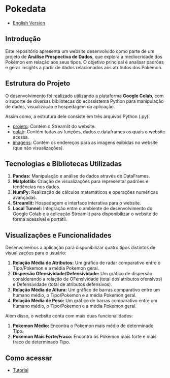 # Pokedata

- [English Version](README.md)

## Introdução
Este repositório apresenta um website desenvolvido como parte de um projeto de **Análise Prospectiva de Dados**, que explora a mediocridade dos Pokémon em relação aos seus tipos. O objetivo principal é analisar padrões e gerar insights a partir de dados relacionados aos atributos dos Pokémon.

## Estrutura do Projeto
O desenvolvimento foi realizado utilizando a plataforma **Google Colab**, com o suporte de diversas bibliotecas do ecossistema Python para manipulação de dados, visualização e hospedagem da aplicação.

Assim como, a estrutura dele consiste em três arquivos Python (.py):
- [projeto](projeto.py): Contém o Streamlit do website.
- [colab](colab.py): Contém todas as funções, dados e dataframes os quais o website acessa.
- [imagens](imagens.py): Contém os endereços para as imagens exibidas no website (que não visualizações).
 
## Tecnologias e Bibliotecas Utilizadas
1. **Pandas:** Manipulação e análise de dados através de DataFrames.
2. **Matplotlib:** Criação de visualizações para representar padrões e tendências nos dados.
3. **NumPy:** Realização de cálculos matemáticos e operações numéricas avançadas.
4. **Streamlit:** Hospedagem e interface interativa para o website.
5. **Local Tunnel:** Integração entre o ambiente de desenvolvimento do Google Colab e a aplicação Streamlit para disponibilizar o website de forma acessível e portátil.

## Visualizações e Funcionalidades
Desenvolvemos a aplicação para disponibilizar quatro tipos distintos de visualizações para o usuário:
1. **Relação Média de Atributos:** Um gráfico de radar comparativo entre o Tipo/Pokemon e a média Pokemon geral.
2. **Dispersão Ofensividade/Defensividade:** Um gráfico de dispersão considerando a relação de OFensividade (total dos atributos ofensivos) e Defensividade (total de atributos defensivos).
3. **Relação Média de Altura:** Um gráfico de barras comparativo entre um humano médio, o Tipo/Pokemon e a média Pokemon geral.
4. **Relação Média de Peso:** Um gráfico de barras comparativo entre um humano médio, o Tipo/Pokemon e a média Pokemon geral.

Além disso, o website conta com mais duas funcionalidades:
1. **Pokemon Médio:** Encontra o Pokemon mais médio de determinado Tipo.
2. **Pokemon Mais Forte/Fraco:** Encontra os Pokemon mais forte e mais fraco de determinado Tipo.

## Como acessar
- [Tutorial](Tutorial_Como_abrir_o_projeto.pdf)
